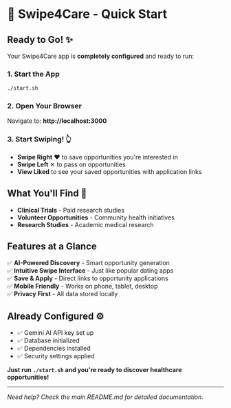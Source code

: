 # 🚀 Swipe4Care - Quick Start

## Ready to Go! ✨

Your Swipe4Care app is **completely configured** and ready to run:

### 1. Start the App
```bash
./start.sh
```

### 2. Open Your Browser
Navigate to: **http://localhost:3000**

### 3. Start Swiping! 👆
- **Swipe Right** ❤️ to save opportunities you're interested in
- **Swipe Left** ✕ to pass on opportunities
- **View Liked** to see your saved opportunities with application links

## What You'll Find 🏥

- **Clinical Trials** - Paid research studies
- **Volunteer Opportunities** - Community health initiatives  
- **Research Studies** - Academic medical research

## Features at a Glance

✅ **AI-Powered Discovery** - Smart opportunity generation  
✅ **Intuitive Swipe Interface** - Just like popular dating apps  
✅ **Save & Apply** - Direct links to opportunity applications  
✅ **Mobile Friendly** - Works on phone, tablet, desktop  
✅ **Privacy First** - All data stored locally  

## Already Configured ⚙️

- ✅ Gemini AI API key set up
- ✅ Database initialized
- ✅ Dependencies installed
- ✅ Security settings applied

**Just run `./start.sh` and you're ready to discover healthcare opportunities!**

---

*Need help? Check the main README.md for detailed documentation.*
